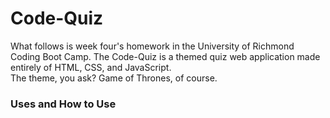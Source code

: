 # Code-Quiz
What follows is week four's homework in the University of Richmond Coding Boot Camp.
The Code-Quiz is a themed quiz web application made entirely of HTML, CSS, and JavaScript.  
The theme, you ask?  Game of Thrones, of course.  

### Uses and How to Use  
